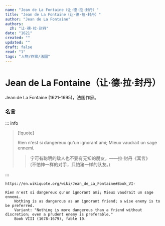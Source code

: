 ```yaml
---
name: "Jean de La Fontaine（让·德·拉·封丹）"
title: "Jean de La Fontaine（让·德·拉·封丹）"
author: "Jean de La Fontaine"
authors:
  zh: "让·德·拉·封丹"
date: "1621"
created: ""
updated: ""
draft: false
read: "1"
tags: "人物/作家/法国"
---
```


# Jean de La Fontaine（让·德·拉·封丹）

Jean de La Fontaine (1621-1695)，法国作家。

### 名言

::: info

> [!quote]
>
> Rien n'est si dangereux qu'un ignorant ami; Mieux vaudrait un sage ennemi.
> > 宁可有聪明的敌人也不要有无知的朋友。——拉·封丹《寓言》  
> > (不怕神一样的对手，只怕猪一样的队友。)  

:::

```
https://en.wikiquote.org/wiki/Jean_de_La_Fontaine#Book_VI-

Rien n'est si dangereux qu'un ignorant ami; Mieux vaudrait un sage ennemi.
    Nothing is as dangerous as an ignorant friend; a wise enemy is to be preferred.
    Variant: "Nothing is more dangerous than a friend without discretion; even a prudent enemy is preferable."
    Book VIII (1678-1679), fable 10.
```